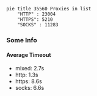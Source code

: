 
```mermaid
pie title 35560 Proxies in list
    "HTTP" : 23004
    "HTTPS": 5210
    "SOCKS" : 11283
```

### Some Info
#### Average Timeout

- mixed: 2.7s
- http: 1.3s
- https: 8.6s
- socks: 6.6s